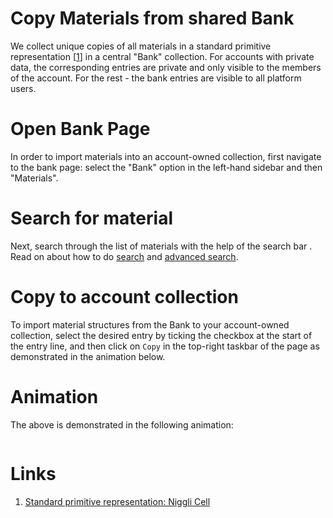 # Copy Materials from shared Bank

We collect unique copies of all materials in a standard primitive representation [[1](#links)] in a central "Bank" collection. For accounts with private data, the corresponding entries are private and only visible to the members of the account. For the rest - the bank entries are visible to all platform users.

# Open Bank Page 

In order to import materials into an account-owned collection, first navigate to the bank page: select the "Bank" option in the left-hand sidebar and then "Materials".

# Search for material

Next, search through the list of materials with the help of the search bar <i class="zmdi zmdi-search zmdi-hc-border"></i>. Read on about how to do [search](search-compare.md) and [advanced search](advanced-search.md). 

# Copy to account collection

To import material structures from the Bank to your account-owned collection, select the desired entry by ticking the checkbox at the start of the entry line, and then click on `Copy` <i class="zmdi zmdi-copy zmdi-hc-border"></i> in the top-right taskbar of the page as demonstrated in the animation below. 

# Animation

The above is demonstrated in the following animation:

<img data-gifffer="/images/bank_materials.gif" />

# Links

1. [Standard primitive representation: Niggli Cell](https://nvlpubs.nist.gov/nistpubs/sp958-lide/188-190.pdf)
